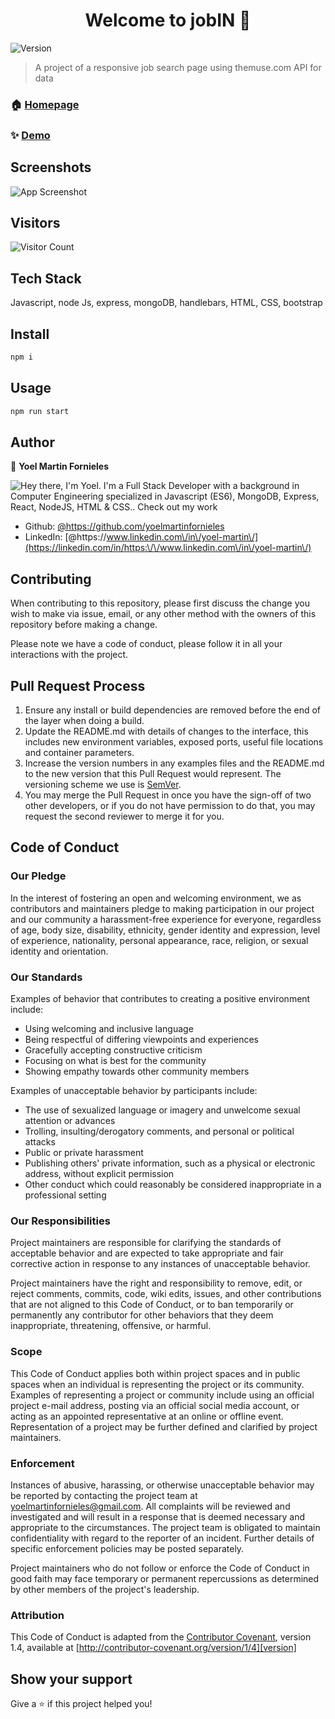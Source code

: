 <h1 align="center">Welcome to jobIN 👋</h1>
<p>
  <img alt="Version" src="https://img.shields.io/badge/version-0.0.0-blue.svg?cacheSeconds=2592000" />
</p>

> A project of a responsive job search page using themuse.com API for data

### 🏠 [Homepage](https://github.com/yoelmartinfornieles/prj-restAPI)

### ✨ [Demo](https://project-jobin.herokuapp.com/)

## Screenshots

![App Screenshot](https://media-exp1.licdn.com/dms/image/C4D22AQG7TsyvnqcwNw/feedshare-shrink_2048_1536/0/1632904573150?e=1637193600&v=beta&t=FSABlMuQyfnoQLY16jItu21YIQA3IXOdwYZi7vD0xGM)

## Visitors

![Visitor Count](https://profile-counter.glitch.me/{yoelmartinfornieles}/count.svg)

## Tech Stack

Javascript, node Js, express, mongoDB, handlebars, HTML, CSS, bootstrap

## Install

```sh
npm i
```

## Usage

```sh
npm run start
```

## Author

👤 **Yoel Martin Fornieles**

![Hey there, I'm Yoel. I'm a Full Stack Developer with a background in Computer Engineering specialized in Javascript (ES6), MongoDB, Express, React, NodeJS, HTML & CSS.. Check out my work](https://github.com/yoelmartinfornieles)

* Github: [@https:\/\/github.com\/yoelmartinfornieles](https://github.com/https:\/\/github.com\/yoelmartinfornieles)
* LinkedIn: [@https:\/\/www.linkedin.com\/in\/yoel-martin\/](https://linkedin.com/in/https:\/\/www.linkedin.com\/in\/yoel-martin\/)

## Contributing

When contributing to this repository, please first discuss the change you wish to make via issue,
email, or any other method with the owners of this repository before making a change. 

Please note we have a code of conduct, please follow it in all your interactions with the project.

## Pull Request Process

1. Ensure any install or build dependencies are removed before the end of the layer when doing a 
   build.
2. Update the README.md with details of changes to the interface, this includes new environment 
   variables, exposed ports, useful file locations and container parameters.
3. Increase the version numbers in any examples files and the README.md to the new version that this
   Pull Request would represent. The versioning scheme we use is [SemVer](http://semver.org/).
4. You may merge the Pull Request in once you have the sign-off of two other developers, or if you 
   do not have permission to do that, you may request the second reviewer to merge it for you.

## Code of Conduct

### Our Pledge

In the interest of fostering an open and welcoming environment, we as
contributors and maintainers pledge to making participation in our project and
our community a harassment-free experience for everyone, regardless of age, body
size, disability, ethnicity, gender identity and expression, level of experience,
nationality, personal appearance, race, religion, or sexual identity and
orientation.

### Our Standards

Examples of behavior that contributes to creating a positive environment
include:

* Using welcoming and inclusive language
* Being respectful of differing viewpoints and experiences
* Gracefully accepting constructive criticism
* Focusing on what is best for the community
* Showing empathy towards other community members

Examples of unacceptable behavior by participants include:

* The use of sexualized language or imagery and unwelcome sexual attention or
advances
* Trolling, insulting/derogatory comments, and personal or political attacks
* Public or private harassment
* Publishing others' private information, such as a physical or electronic
  address, without explicit permission
* Other conduct which could reasonably be considered inappropriate in a
  professional setting

### Our Responsibilities

Project maintainers are responsible for clarifying the standards of acceptable
behavior and are expected to take appropriate and fair corrective action in
response to any instances of unacceptable behavior.

Project maintainers have the right and responsibility to remove, edit, or
reject comments, commits, code, wiki edits, issues, and other contributions
that are not aligned to this Code of Conduct, or to ban temporarily or
permanently any contributor for other behaviors that they deem inappropriate,
threatening, offensive, or harmful.

### Scope

This Code of Conduct applies both within project spaces and in public spaces
when an individual is representing the project or its community. Examples of
representing a project or community include using an official project e-mail
address, posting via an official social media account, or acting as an appointed
representative at an online or offline event. Representation of a project may be
further defined and clarified by project maintainers.

### Enforcement

Instances of abusive, harassing, or otherwise unacceptable behavior may be
reported by contacting the project team at yoelmartinfornieles@gmail.com. All
complaints will be reviewed and investigated and will result in a response that
is deemed necessary and appropriate to the circumstances. The project team is
obligated to maintain confidentiality with regard to the reporter of an incident.
Further details of specific enforcement policies may be posted separately.

Project maintainers who do not follow or enforce the Code of Conduct in good
faith may face temporary or permanent repercussions as determined by other
members of the project's leadership.

### Attribution

This Code of Conduct is adapted from the [Contributor Covenant][homepage], version 1.4,
available at [http://contributor-covenant.org/version/1/4][version]

[homepage]: http://contributor-covenant.org
[version]: http://contributor-covenant.org/version/1/4/

## Show your support

Give a ⭐️ if this project helped you!
